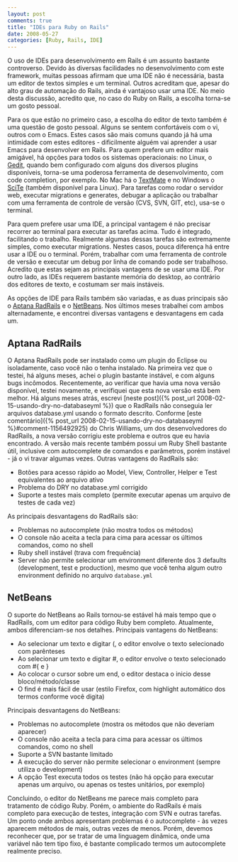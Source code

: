 ```yaml
---
layout: post
comments: true
title: "IDEs para Ruby on Rails"
date: 2008-05-27
categories: [Ruby, Rails, IDE]
---
```

O uso de IDEs para desenvolvimento em Rails é um assunto bastante controverso. Devido às diversas facilidades no desenvolvimento com este framework, muitas pessoas afirmam que uma IDE não é necessária, basta um editor de textos simples e um terminal. Outros acreditam que, apesar do alto grau de automação do Rails, ainda é vantajoso usar uma IDE. No meio desta discussão, acredito que, no caso do Ruby on Rails, a escolha torna-se um gosto pessoal.

Para os que estão no primeiro caso, a escolha do editor de texto também é uma questão de gosto pessoal. Alguns se sentem confortáveis com o vi, outros com o Emacs. Estes casos são mais comuns quando já há uma intimidade com estes editores - dificilmente alguém vai aprender a usar Emacs para desenvolver em Rails. Para quem prefere um editor mais amigável, há opções para todos os sistemas operacionais: no Linux, o [Gedit](http://www.gnome.org/projects/gedit/), quando bem configurado com alguns dos diversos plugins disponíveis, torna-se uma poderosa ferramenta de desenvolvimento, com code completion, por exemplo. No Mac há o [TextMate](http://macromates.com/) e no Windows o [SciTe](http://www.scintilla.org/SciTE.html) (também disponível para Linux). Para tarefas como rodar o servidor web, executar migrations e generates, debugar a aplicação ou trabalhar com uma ferramenta de controle de versão (CVS, SVN, GIT, etc), usa-se o terminal.

Para quem prefere usar uma IDE, a principal vantagem é não precisar recorrer ao terminal para executar as tarefas acima. Tudo é integrado, facilitando o trabalho. Realmente algumas dessas tarefas são extremamente simples, como executar migrations. Nestes casos, pouca diferença há entre usar a IDE ou o terminal. Porém, trabalhar com uma ferramenta de controle de versão e executar um debug por linha de comando pode ser trabalhoso. Acredito que estas sejam as principais vantagens de se usar uma IDE. Por outro lado, as IDEs requerem bastante memória do desktop, ao contrário dos editores de texto, e costumam ser mais instáveis.

As opções de IDE para Rails também são variadas, e as duas principais são o [Aptana RadRails](http://www.radrails.org/) e o [NetBeans](http://www.netbeans.org/features/ruby/index.html). Nos últimos meses trabalhei com ambos alternadamente, e encontrei diversas vantagens e desvantagens em cada um.

Aptana RadRails
---------------

O Aptana RadRails pode ser instalado como um plugin do Eclipse ou isoladamente, caso você não o tenha instalado. Na primeira vez que o testei, há alguns meses, achei o plugin bastante instável, e com alguns bugs incômodos. Recentemente, ao verificar que havia uma nova versão disponível, testei novamente, e verifiquei que esta nova versão está bem melhor. Há alguns meses atrás, escrevi [neste post]({% post_url 2008-02-15-usando-dry-no-databaseyml %}) que o RadRails não conseguia ler arquivos database.yml usando o formato descrito. Conforme [este comentário]({% post_url 2008-02-15-usando-dry-no-databaseyml %}#comment-1156492925) do Chris Williams, um dos desenvolvedores do RadRails, a nova versão corrigiu este problema e outros que eu havia encontrado. A versão mais recente também possui um Ruby Shell bastante útil, inclusive com autocomplete de comandos e parâmetros, porém instável - já o vi travar algumas vezes. Outras vantagens do RadRails são:

- Botões para acesso rápido ao Model, View, Controller, Helper e Test equivalentes ao arquivo ativo
- Problema do DRY no database.yml corrigido
- Suporte a testes mais completo (permite executar apenas um arquivo de testes de cada vez)

As principais desvantagens do RadRails são:

- Problemas no autocomplete (não mostra todos os métodos)
- O console não aceita a tecla para cima para acessar os últimos comandos, como no shell
- Ruby shell instável (trava com frequência)
- Server não permite selecionar um environment diferente dos 3 defaults (development, test e production), mesmo que você tenha algum outro environment definido no arquivo `database.yml`

NetBeans
--------

O suporte do NetBeans ao Rails tornou-se estável há mais tempo que o RadRails, com um editor para código Ruby bem completo. Atualmente, ambos diferenciam-se nos detalhes. Principais vantagens do NetBeans:

- Ao selecionar um texto e digitar (, o editor envolve o texto selecionado com parênteses
- Ao selecionar um texto e digitar #, o editor envolve o texto selecionado com #{ e }
- Ao colocar o cursor sobre um end, o editor destaca o inicio desse bloco/método/classe
- O find é mais fácil de usar (estilo Firefox, com highlight  automático dos termos conforme você digita)

Principais desvantagens do NetBeans:

- Problemas no autocomplete (mostra os métodos que não deveriam aparecer)
- O console não aceita a tecla para cima para acessar os últimos comandos, como no shell
- Suporte a SVN bastante limitado
- A execução do server não permite selecionar o environment (sempre utiliza o development)
- A opção Test executa todos os testes (não há opção para executar apenas um arquivo, ou apenas os testes unitários, por exemplo)

Concluindo, o editor do NetBeans me parece mais completo para tratamento de código Ruby. Porém, o ambiente do RadRails é mais completo para execução de testes, integração com SVN e outras tarefas. Um ponto onde ambos apresentam problemas é o autocomplete - às vezes aparecem métodos de mais, outras vezes de menos. Porém, devemos reconhecer que, por se tratar de uma linguagem dinâmica, onde uma variável não tem tipo fixo, é bastante complicado termos um autocomplete realmente preciso.
